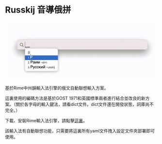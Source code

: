 # Russkij 音導俄拼
![Image](https://github.com/K-PK66/Rime-Russkij/blob/main/Images/Display.gif)

基於Rime中州韻輸入法引擎的俄文自動聯想輸入方案。

這裏使用的編碼方法是基於GOST 1971和英國標準兩者進行結合並改良的新方案。（關於各字母的輸入鍵法，請看dict文件。dict文件還在開發狀態，詞庫尚不完全。）

下載、安裝Rime輸入法引擎，請點擊[這裏](rime.im)。

該輸入法有自動聯想功能，只需要將這裏所有yaml文件拽入設定文件夾部署即可使用。
